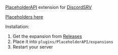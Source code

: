 [PlaceholderAPI](https://www.spigotmc.org/resources/placeholderapi.6245/) extension for [DiscordSRV](https://www.spigotmc.org/resources/discordsrv.18494/)

[Placeholders here](https://www.spigotmc.org/wiki/placeholderapi-plugin-placeholders-page-2/#discordsrv)

Installation:  
1. Get the expansion from [Releases](https://github.com/DiscordSRV/DiscordSRV-PlaceholderAPI-Expansion/releases)  
2. Place it into `plugins/PlaceholderAPI/expansions`  
3. Restart your server
